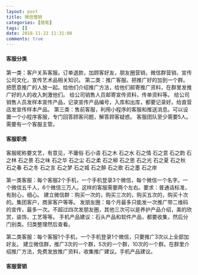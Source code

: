 ```yaml
---
layout: post
title: 微信营销
categories: [随笔]
tags: []
date: 2018-11-22 11:31:08
comments: true
---
```



#### 客服分类
第一类：客户关系客服。订单退款，加顾客好友，朋友圈营销，微信群营销，宣传公司文化，宣传艺术品相关知识。
第二类：推广客服。把推广好的加到一个群。把愿意推广的人放一起。给他们介绍推广方法，给他们邮寄推广资料，在群里发推广好的人的收入刺激他们。
给公司销售人员邮寄宣传资料，传单资料等。
给公司销售人员发样本宣传产品，记录宣传产品编号，入库和出库，都要记录好。给直营店发宣传样本产品。
第三类：售前客服，利用小程序的客服和推送消息。可以设置一个小程序客服，专门回答顾客问题，解答顾客疑惑。
客服团队至少需要5人。需要有一个客服主管。

#### 客服职责
客服昵称要文艺，有意见，不庸俗
石小语 石之木 石之水 石之情 石之意 石之韵 石之林 石之景 石之味 石之华 石之尘 石之柔 石之柳
石之思 石之光 石之夏 石之秋 石之春 石之冬 石之言 石之梦 石之城 石之醉 石之歌 石之墨 石之岸

第一类客服：每个客服2个手机，一个手机登录3个微信，每个微信一个名字。一个微信五千人，6个微信三万人。这样的客服需要两个左右。要求：普通话标准，有耐心，细心。
建立微信群：购买一次的，购买三次的，购买五次的，购买十次的。集团客户，商家客户等等。
发朋友圈：每个月最多只能发一次推广带二维码的宣传，最多一次。不超过四次发朋友圈，其他三次可以是养护产品介绍，美的欣赏，装饰，工艺等等。
手机产品建议：石头产品和软件产品，都要收集，然后分门别类。归类整理然后查看。

第二类客服：每个客服1个手机，一个手机登录1个微信，只要推广3次以上全部加好友。
建立微信群，推广3次的一个群，5次的一个群，10次的一个群。在群里介绍推广方法，免费发放推广资料，收集推广建议。手机产品建议。


#### 客服营销



